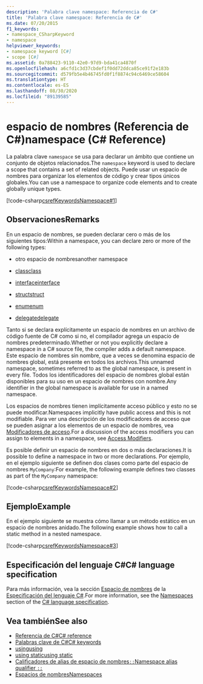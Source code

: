 ```yaml
---
description: 'Palabra clave namespace: Referencia de C#'
title: 'Palabra clave namespace: Referencia de C#'
ms.date: 07/20/2015
f1_keywords:
- namespace_CSharpKeyword
- namespace
helpviewer_keywords:
- namespace keyword [C#]
- scope [C#]
ms.assetid: 0a788423-9110-42e0-97d9-bda41ca4870f
ms.openlocfilehash: a6cfd1c3d37cbdef1f0dd72ddca85ce91f2e183b
ms.sourcegitcommit: d579fb5e4b46745fd0f1f8874c94c6469ce58604
ms.translationtype: HT
ms.contentlocale: es-ES
ms.lasthandoff: 08/30/2020
ms.locfileid: "89139585"
---
```

# <a name="namespace-c-reference"></a><span data-ttu-id="30797-103">espacio de nombres (Referencia de C#)</span><span class="sxs-lookup"><span data-stu-id="30797-103">namespace (C# Reference)</span></span>

<span data-ttu-id="30797-104">La palabra clave `namespace` se usa para declarar un ámbito que contiene un conjunto de objetos relacionados.</span><span class="sxs-lookup"><span data-stu-id="30797-104">The `namespace` keyword is used to declare a scope that contains a set of related objects.</span></span> <span data-ttu-id="30797-105">Puede usar un espacio de nombres para organizar los elementos de código y crear tipos únicos globales.</span><span class="sxs-lookup"><span data-stu-id="30797-105">You can use a namespace to organize code elements and to create globally unique types.</span></span>

[!code-csharp[csrefKeywordsNamespace#1](~/samples/snippets/csharp/VS_Snippets_VBCSharp/csrefKeywordsNamespace/CS/csrefKeywordsNamespace.cs#1)]

## <a name="remarks"></a><span data-ttu-id="30797-106">Observaciones</span><span class="sxs-lookup"><span data-stu-id="30797-106">Remarks</span></span>

<span data-ttu-id="30797-107">En un espacio de nombres, se pueden declarar cero o más de los siguientes tipos:</span><span class="sxs-lookup"><span data-stu-id="30797-107">Within a namespace, you can declare zero or more of the following types:</span></span>

- <span data-ttu-id="30797-108">otro espacio de nombres</span><span class="sxs-lookup"><span data-stu-id="30797-108">another namespace</span></span>

- [<span data-ttu-id="30797-109">class</span><span class="sxs-lookup"><span data-stu-id="30797-109">class</span></span>](class.md)

- [<span data-ttu-id="30797-110">interface</span><span class="sxs-lookup"><span data-stu-id="30797-110">interface</span></span>](interface.md)

- [<span data-ttu-id="30797-111">struct</span><span class="sxs-lookup"><span data-stu-id="30797-111">struct</span></span>](../builtin-types/struct.md)

- [<span data-ttu-id="30797-112">enum</span><span class="sxs-lookup"><span data-stu-id="30797-112">enum</span></span>](../builtin-types/enum.md)

- [<span data-ttu-id="30797-113">delegate</span><span class="sxs-lookup"><span data-stu-id="30797-113">delegate</span></span>](../builtin-types/reference-types.md#the-delegate-type)

<span data-ttu-id="30797-114">Tanto si se declara explícitamente un espacio de nombres en un archivo de código fuente de C# como si no, el compilador agrega un espacio de nombres predeterminado.</span><span class="sxs-lookup"><span data-stu-id="30797-114">Whether or not you explicitly declare a namespace in a C# source file, the compiler adds a default namespace.</span></span> <span data-ttu-id="30797-115">Este espacio de nombres sin nombre, que a veces se denomina espacio de nombres global, está presente en todos los archivos.</span><span class="sxs-lookup"><span data-stu-id="30797-115">This unnamed namespace, sometimes referred to as the global namespace, is present in every file.</span></span> <span data-ttu-id="30797-116">Todos los identificadores del espacio de nombres global están disponibles para su uso en un espacio de nombres con nombre.</span><span class="sxs-lookup"><span data-stu-id="30797-116">Any identifier in the global namespace is available for use in a named namespace.</span></span>

<span data-ttu-id="30797-117">Los espacios de nombres tienen implícitamente acceso público y esto no se puede modificar.</span><span class="sxs-lookup"><span data-stu-id="30797-117">Namespaces implicitly have public access and this is not modifiable.</span></span> <span data-ttu-id="30797-118">Para ver una descripción de los modificadores de acceso que se pueden asignar a los elementos de un espacio de nombres, vea [Modificadores de acceso](access-modifiers.md).</span><span class="sxs-lookup"><span data-stu-id="30797-118">For a discussion of the access modifiers you can assign to elements in a namespace, see [Access Modifiers](access-modifiers.md).</span></span>

<span data-ttu-id="30797-119">Es posible definir un espacio de nombres en dos o más declaraciones.</span><span class="sxs-lookup"><span data-stu-id="30797-119">It is possible to define a namespace in two or more declarations.</span></span> <span data-ttu-id="30797-120">Por ejemplo, en el ejemplo siguiente se definen dos clases como parte del espacio de nombres `MyCompany`:</span><span class="sxs-lookup"><span data-stu-id="30797-120">For example, the following example defines two classes as part of the `MyCompany` namespace:</span></span>

[!code-csharp[csrefKeywordsNamespace#2](~/samples/snippets/csharp/VS_Snippets_VBCSharp/csrefKeywordsNamespace/CS/csrefKeywordsNamespace.cs#2)]

## <a name="example"></a><span data-ttu-id="30797-121">Ejemplo</span><span class="sxs-lookup"><span data-stu-id="30797-121">Example</span></span>

<span data-ttu-id="30797-122">En el ejemplo siguiente se muestra cómo llamar a un método estático en un espacio de nombres anidado.</span><span class="sxs-lookup"><span data-stu-id="30797-122">The following example shows how to call a static method in a nested namespace.</span></span>

[!code-csharp[csrefKeywordsNamespace#3](~/samples/snippets/csharp/VS_Snippets_VBCSharp/csrefKeywordsNamespace/CS/csrefKeywordsNamespace.cs#3)]

## <a name="c-language-specification"></a><span data-ttu-id="30797-123">Especificación del lenguaje C#</span><span class="sxs-lookup"><span data-stu-id="30797-123">C# language specification</span></span>

<span data-ttu-id="30797-124">Para más información, vea la sección [Espacio de nombres](~/_csharplang/spec/namespaces.md) de la [Especificación del lenguaje C#](~/_csharplang/spec/introduction.md).</span><span class="sxs-lookup"><span data-stu-id="30797-124">For more information, see the [Namespaces](~/_csharplang/spec/namespaces.md) section of the [C# language specification](~/_csharplang/spec/introduction.md).</span></span>

## <a name="see-also"></a><span data-ttu-id="30797-125">Vea también</span><span class="sxs-lookup"><span data-stu-id="30797-125">See also</span></span>

- [<span data-ttu-id="30797-126">Referencia de C#</span><span class="sxs-lookup"><span data-stu-id="30797-126">C# reference</span></span>](../index.md)
- [<span data-ttu-id="30797-127">Palabras clave de C#</span><span class="sxs-lookup"><span data-stu-id="30797-127">C# keywords</span></span>](index.md)
- [<span data-ttu-id="30797-128">using</span><span class="sxs-lookup"><span data-stu-id="30797-128">using</span></span>](using-directive.md)
- [<span data-ttu-id="30797-129">using static</span><span class="sxs-lookup"><span data-stu-id="30797-129">using static</span></span>](using-static.md)
- [<span data-ttu-id="30797-130">Calificadores de alias de espacio de nombres`::`</span><span class="sxs-lookup"><span data-stu-id="30797-130">Namespace alias qualifier `::`</span></span>](../operators/namespace-alias-qualifier.md)
- [<span data-ttu-id="30797-131">Espacios de nombres</span><span class="sxs-lookup"><span data-stu-id="30797-131">Namespaces</span></span>](../../programming-guide/namespaces/index.md)
